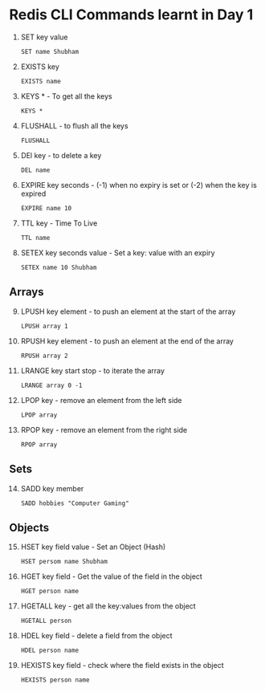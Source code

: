 # Redis CLI Commands learnt in Day 1

1. SET key value
   ```
   SET name Shubham
   ```
2. EXISTS key
   ```
   EXISTS name
   ```
3. KEYS \* - To get all the keys
   ```
   KEYS *
   ```
4. FLUSHALL - to flush all the keys
   ```
   FLUSHALL
   ```
5. DEl key - to delete a key
   ```
   DEL name
   ```
6. EXPIRE key seconds - (-1) when no expiry is set or (-2) when the key is expired
   ```
   EXPIRE name 10
   ```
7. TTL key - Time To Live
   ```
   TTL name
   ```
8. SETEX key seconds value - Set a key: value with an expiry
   ```
   SETEX name 10 Shubham
   ```

## Arrays

9. LPUSH key element - to push an element at the start of the array
   ```
   LPUSH array 1
   ```
10. RPUSH key element - to push an element at the end of the array
    ```
    RPUSH array 2
    ```
11. LRANGE key start stop - to iterate the array
    ```
    LRANGE array 0 -1
    ```
12. LPOP key - remove an element from the left side
    ```
    LPOP array
    ```
13. RPOP key - remove an element from the right side
    ```
    RPOP array
    ```

## Sets

14. SADD key member
    ```
    SADD hobbies "Computer Gaming"
    ```

## Objects

15. HSET key field value - Set an Object (Hash)
    ```
    HSET persom name Shubham
    ```
16. HGET key field - Get the value of the field in the object
    ```
    HGET person name
    ```
17. HGETALL key - get all the key:values from the object
    ```
    HGETALL person
    ```
18. HDEL key field - delete a field from the object
    ```
    HDEL person name
    ```
19. HEXISTS key field - check where the field exists in the object
    ```
    HEXISTS person name
    ```
